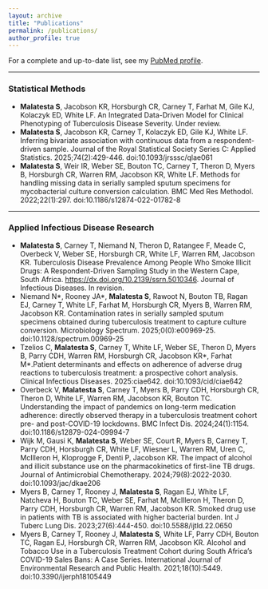 ```yaml
---
layout: archive
title: "Publications"
permalink: /publications/
author_profile: true
---
```


For a complete and up-to-date list, see my [PubMed profile](https://pubmed.ncbi.nlm.nih.gov/?term=YourNameHere).  

---

### Statistical Methods  

- **Malatesta S**, Jacobson KR, Horsburgh CR, Carney T, Farhat M, Gile KJ, Kolaczyk ED, White LF. An Integrated Data-Driven Model for Clinical Phenotyping of Tuberculosis Disease Severity. Under review. 
- **Malatesta S**, Jacobson KR, Carney T, Kolaczyk ED, Gile KJ, White LF. Inferring bivariate association with continuous data from a respondent-driven sample. Journal of the Royal Statistical Society Series C: Applied Statistics. 2025;74(2):429-446. doi:10.1093/jrsssc/qlae061
- **Malatesta S**, Weir IR, Weber SE, Bouton TC, Carney T, Theron D, Myers B, Horsburgh CR, Warren RM, Jacobson KR, White LF. Methods for handling missing data in serially sampled sputum specimens for mycobacterial culture conversion calculation. BMC Med Res Methodol. 2022;22(1):297. doi:10.1186/s12874-022-01782-8

---

### Applied Infectious Disease Research  

- **Malatesta S**, Carney T, Niemand N, Theron D, Ratangee F, Meade C, Overbeck V, Weber SE, Horsburgh CR, White LF, Warren RM, Jacobson KR. Tuberculosis Disease Prevalence Among People Who Smoke Illicit Drugs: A Respondent-Driven Sampling Study in the Western Cape, South Africa. https://dx.doi.org/10.2139/ssrn.5010346. Journal of Infectious Diseases. In revision. 
- Niemand N*, Rooney JA*, **Malatesta S**, Rawoot N, Bouton TB, Ragan EJ, Carney T, White LF, Farhat M, Horsburgh CR, Myers B, Warren RM, Jacobson KR. Contamination rates in serially sampled sputum specimens obtained during tuberculosis treatment to capture culture conversion. Microbiology Spectrum. 2025;0(0):e00969-25. doi:10.1128/spectrum.00969-25 
- Tzelios C, **Malatesta S**, Carney T, White LF, Weber SE, Theron D, Myers B, Parry CDH, Warren RM, Horsburgh CR, Jacobson KR*, Farhat M*.Patient determinants and effects on adherence of adverse drug reactions to tuberculosis treatment: a prospective cohort analysis. Clinical Infectious Diseases. 2025:ciae642. doi:10.1093/cid/ciae642
- Overbeck V, **Malatesta S**, Carney T, Myers B, Parry CDH, Horsburgh CR, Theron D, White LF, Warren RM, Jacobson KR, Bouton TC. Understanding the impact of pandemics on long-term medication adherence: directly observed therapy in a tuberculosis treatment cohort pre- and post-COVID-19 lockdowns. BMC Infect Dis. 2024;24(1):1154. doi:10.1186/s12879-024-09994-7
- Wijk M, Gausi K, **Malatesta S**, Weber SE, Court R, Myers B, Carney T, Parry CDH, Horsburgh CR, White LF, Wiesner L, Warren RM, Uren C, McIlleron H, Kloprogge F, Denti P, Jacobson KR. The impact of alcohol and illicit substance use on the pharmacokinetics of first-line TB drugs. Journal of Antimicrobial Chemotherapy. 2024;79(8):2022-2030. doi:10.1093/jac/dkae206
- Myers B, Carney T, Rooney J, **Malatesta S**, Ragan EJ, White LF, Natcheva H, Bouton TC, Weber SE, Farhat M, McIlleron H, Theron D, Parry CDH, Horsburgh CR, Warren RM, Jacobson KR. Smoked drug use in patients with TB is associated with higher bacterial burden. Int J Tuberc Lung Dis. 2023;27(6):444-450. doi:10.5588/ijtld.22.0650
- Myers B, Carney T, Rooney J, **Malatesta S**, White LF, Parry CDH, Bouton TC, Ragan EJ, Horsburgh CR, Warren RM, Jacobson KR. Alcohol and Tobacco Use in a Tuberculosis Treatment Cohort during South Africa’s COVID-19 Sales Bans: A Case Series. International Journal of Environmental Research and Public Health. 2021;18(10):5449. doi:10.3390/ijerph18105449
